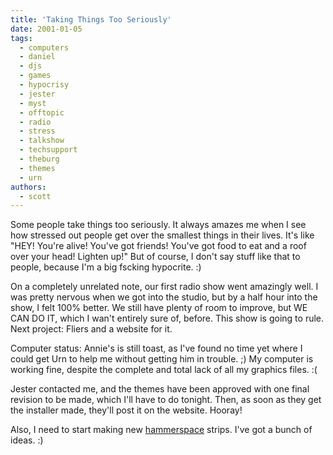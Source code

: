 ```yaml
---
title: 'Taking Things Too Seriously'
date: 2001-01-05
tags:
  - computers
  - daniel
  - djs
  - games
  - hypocrisy
  - jester
  - myst
  - offtopic
  - radio
  - stress
  - talkshow
  - techsupport
  - theburg
  - themes
  - urn
authors:
  - scott
---
```


Some people take things too seriously. It always amazes me when I see how stressed out people get over the smallest things in their lives. It's like "HEY! You're alive! You've got friends! You've got food to eat and a roof over your head! Lighten up!" But of course, I don't say stuff like that to people, because I'm a big fscking hypocrite. :)

On a completely unrelated note, our first radio show went amazingly well. I was pretty nervous when we got into the studio, but by a half hour into the show, I felt 100% better. We still have plenty of room to improve, but WE CAN DO IT, which I wan't entirely sure of, before. This show is going to rule. Next project: Fliers and a website for it.

Computer status: Annie's is still toast, as I've found no time yet where I could get Urn to help me without getting him in trouble. ;) My computer is working fine, despite the complete and total lack of all my graphics files. :(

Jester contacted me, and the themes have been approved with one final revision to be made, which I'll have to do tonight. Then, as soon as they get the installer made, they'll post it on the website. Hooray!

Also, I need to start making new [hammerspace](http://hammer.spaceninja.com/) strips. I've got a bunch of ideas. :)
